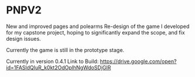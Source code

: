 # PNPV2
New and improved pages and polearms
Re-design of the game I developed for my capstone project, hoping to significantly expand the scope, and fix design issues.

Currently the game is still in the prototype stage.

Currently in version 0.4.1
Link to Build: https://drive.google.com/open?id=1FASldQIuR_k0kt2OdOplhNgWdoSDjGlR
